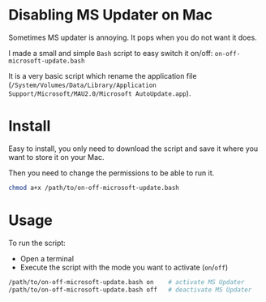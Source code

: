 # Disabling MS Updater on Mac

Sometimes MS updater is annoying. It pops when you do not want it does. 

I made a small and simple `Bash` script to easy switch it on/off: `on-off-microsoft-update.bash`

It is a very basic script which rename the application file (`/System/Volumes/Data/Library/Application Support/Microsoft/MAU2.0/Microsoft AutoUpdate.app`). 

# Install

Easy to install, you only need to download the script and save it where you want to store it on your Mac.

Then you need to change the permissions to be able to run it.

```Bash
chmod a+x /path/to/on-off-microsoft-update.bash
```

# Usage

To run the script:

* Open a terminal
* Execute the script with the mode you want to activate (`on`/`off`)

```Bash
/path/to/on-off-microsoft-update.bash on    # activate MS Updater
/path/to/on-off-microsoft-update.bash off   # deactivate MS Updater
```
